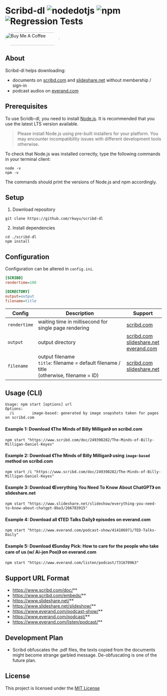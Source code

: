 # Scribd-dl ![nodedotjs](https://img.shields.io/badge/node.js-v21.6-339933.svg?style=flat&logo=nodedotjs&logoColor=white) ![npm](https://img.shields.io/badge/npm-10.2-dc2c35.svg?style=flat&logo=npm&logoColor=white)  ![Regression Tests](https://github.com/rkwyu/scribd-dl/actions/workflows/test.yml/badge.svg) 

<a href="https://buymeacoffee.com/r1y5i" target="_blank">
<img style="border-radius: 20px" src="https://cdn.buymeacoffee.com/buttons/default-orange.png" alt="Buy Me A Coffee" height="41" width="174">
</a>

## About ##
Scribd-dl helps downloading:
- documents on [scribd.com](https://www.scribd.com/) and [slideshare.net](https://www.slideshare.net/) without membership / sign-in  
- podcast audios on [everand.com](https://www.everand.com/podcasts)  

## Prerequisites ##
To use Scridb-dl, you need to install [Node.js](https://nodejs.org/en/download/). It is recommended that you use the latest LTS version available.  

> Please install Node.js using pre-built installers for your platform. You may encounter incompatibility issues with different development tools otherwise.  

To check that Node.js was installed correctly, type the following commands in your terminal client:  
```console
node -v
npm -v
```
The commands should print the versions of Node.js and npm accordingly.  

## Setup ##
1. Download repository  
```console
git clone https://github.com/rkwyu/scribd-dl
```
2. Install dependencies
```console
cd ./scribd-dl
npm install
```

## Configuration ##
Configuration can be altered in `config.ini`.  
```ini
[SCRIBD]
rendertime=100

[DIRECTORY]
output=output
filename=title
```
| Config | Description | Support |
| --- | --- | --- |
| `rendertime` | waiting time in millisecond for single page rendering | [scribd.com](https://www.scribd.com/) |
| `output` | output directory | [scribd.com](https://www.scribd.com/)<br/>[slideshare.net](https://www.slideshare.net/)<br/>[everand.com](https://www.everand.com/podcasts) |
| `filename` | output filename<br/>`title`: filename = default filename / title<br/>(otherwise, filename = ID) | [scribd.com](https://www.scribd.com/)<br/>[slideshare.net](https://www.slideshare.net/) |

## Usage (CLI) ##
```console
Usage: npm start [options] url
Options:  
  /i        image-based: generated by image snapshots taken for pages on scribd.com
```

#### Example 1: Download 《The Minds of Billy Milligan》 on scribd.com ####
```console
npm start "https://www.scribd.com/doc/249398282/The-Minds-of-Billy-Milligan-Daniel-Keyes"
```

#### Example 2: Download 《The Minds of Billy Milligan》 using `image-based` method on scribd.com ####
```console
npm start /i "https://www.scribd.com/doc/249398282/The-Minds-of-Billy-Milligan-Daniel-Keyes"
```

#### Example 3: Download 《Everything You Need To Know About ChatGPT》 on slideshare.net ####
```console
npm start "https://www.slideshare.net/slideshow/everything-you-need-to-know-about-chatgpt-8ba3/266783915"
```

#### Example 4: Download all 《TED Talks Daily》 episodes on everand.com ####
```console
npm start "https://www.everand.com/podcast-show/414106971/TED-Talks-Daily"
```

#### Example 5: Download 《Sunday Pick: How to care for the people who take care of us (w/ Ai-jen Poo)》 on everand.com ####
```console
npm start "https://www.everand.com/listen/podcast/731670963"
```

## Support URL Format ##
- https://www.scribd.com/doc/**
- https://www.scribd.com/embeds/**
- https://www.slideshare.net/**
- https://www.slideshare.net/slideshow/**
- https://www.everand.com/podcast-show/**
- https://www.everand.com/podcast/**
- https://www.everand.com/listen/podcast/**

## Development Plan ##

- Scribd obfuscates the .pdf files, the texts copied from the documents might become strange garbled message. De-obfuscating is one of the future plan.

## License ##
This project is licensed under the [MIT License](LICENSE.md)
